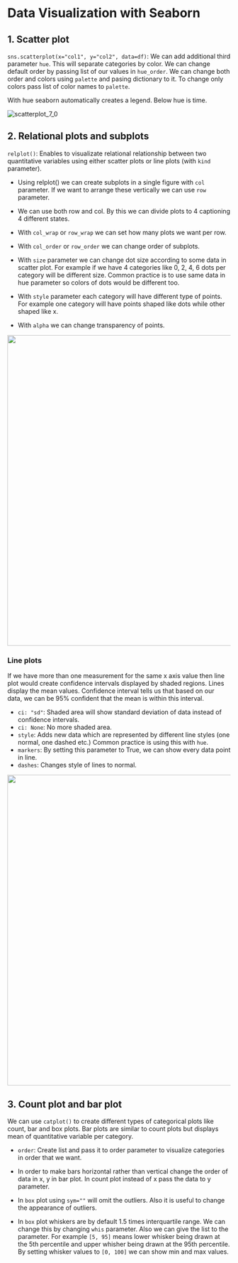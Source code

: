 # Data Visualization with Seaborn

## 1. Scatter plot

`sns.scatterplot(x="col1", y="col2", data=df)`: We can add additional third parameter `hue`. This will separate categories by color. We can change default order by passing list of our values in `hue_order`. We can change both order and colors using `palette` and pasing dictionary to it. To change only colors pass list of color names to `palette`.

With hue seaborn automatically creates a legend. Below hue is time. 

![scatterplot_7_0](https://user-images.githubusercontent.com/43893190/162054428-6eae43cd-bc4a-4e10-978b-f66a53711557.png)

## 2. Relational plots and subplots

`relplot()`: Enables to visualizate relational relationship between two quantitative variables using either scatter plots or line plots (with `kind` parameter).

- Using relplot() we can create subplots in a single figure with `col` parameter. If we want to arrange these vertically we can use `row` parameter.

- We can use both row and col. By this we can divide plots to 4 captioning 4 different states. 

- With `col_wrap` or `row_wrap` we can set how many plots we want per row. 
 
- With `col_order` or `row_order` we can change order of subplots. 

- With `size` parameter we can change dot size according to some data in scatter plot. For example if we have 4 categories like 0, 2, 4, 6 dots per category will be different size. Common practice is to use same data in hue parameter so colors of dots would be different too. 

- With `style` parameter each category will have different type of points. For example one category will have points shaped like dots while other shaped like x. 

- With `alpha` we can change transparency of points. 

<img src="https://user-images.githubusercontent.com/43893190/162058670-bfc8e651-8e76-47d8-b69d-22dda711870f.png" width=700>

### Line plots

If we have more than one measurement for the same x axis value then line plot would create confidence intervals displayed by shaded regions. Lines display the mean values. Confidence interval tells us that based on our data, we can be 95% confident that the mean is within this interval. 

- `ci: "sd"`: Shaded area will show standard deviation of data instead of confidence intervals. 
- `ci: None`: No more shaded area.
- `style`: Adds new data which are represented by different line styles (one normal, one dashed etc.) Common practice is using this with `hue`.
- `markers`: By setting this parameter to True, we can show every data point in line.
- `dashes`: Changes style of lines to normal. 

<img src="https://user-images.githubusercontent.com/43893190/162062639-d00320b3-4577-4d3e-b511-058f9353be98.png" width=700>

## 3. Count plot and bar plot

We can use `catplot()` to create different types of categorical plots like count, bar and box plots. Bar plots are similar to count plots but displays mean of quantitative variable per category. 

- `order`: Create list and pass it to order parameter to visualize categories in order that we want. 

- In order to make bars horizontal rather than vertical change the order of data in x, y in bar plot. In count plot instead of x pass the data to y parameter. 

- In `box` plot using `sym=""` will omit the outliers. Also it is useful to change the appearance of outliers. 

- In `box` plot whiskers are by default 1.5 times interquartile range. We can change this by changing `whis` parameter. Also we can give the list to the parameter. For example `[5, 95]` means lower whisker being drawn at the 5th percentile and upper whisher being drawn at the 95th percentile. By setting whisker values to `[0, 100]` we can show min and max values. 
